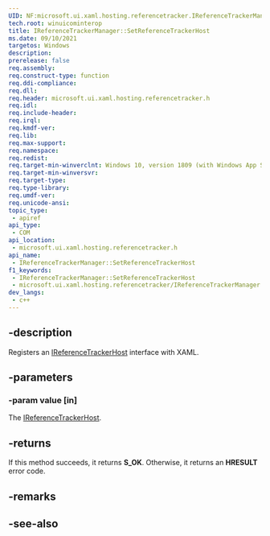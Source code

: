 ```yaml
---
UID: NF:microsoft.ui.xaml.hosting.referencetracker.IReferenceTrackerManager.SetReferenceTrackerHost
tech.root: winuicominterop
title: IReferenceTrackerManager::SetReferenceTrackerHost
ms.date: 09/10/2021
targetos: Windows
description: 
prerelease: false
req.assembly: 
req.construct-type: function
req.ddi-compliance: 
req.dll: 
req.header: microsoft.ui.xaml.hosting.referencetracker.h
req.idl: 
req.include-header: 
req.irql: 
req.kmdf-ver: 
req.lib: 
req.max-support: 
req.namespace: 
req.redist: 
req.target-min-winverclnt: Windows 10, version 1809 (with Windows App SDK 0.5 or later)
req.target-min-winversvr: 
req.target-type: 
req.type-library: 
req.umdf-ver: 
req.unicode-ansi: 
topic_type:
 - apiref
api_type:
 - COM
api_location:
 - microsoft.ui.xaml.hosting.referencetracker.h
api_name:
 - IReferenceTrackerManager::SetReferenceTrackerHost
f1_keywords:
 - IReferenceTrackerManager::SetReferenceTrackerHost
 - microsoft.ui.xaml.hosting.referencetracker/IReferenceTrackerManager::SetReferenceTrackerHost
dev_langs:
 - c++
---
```


## -description

Registers an [IReferenceTrackerHost](nn-microsoft-ui-xaml-hosting-referencetracker-ireferencetrackerhost.md) interface with XAML.

## -parameters

### -param value [in]

The [IReferenceTrackerHost](nn-microsoft-ui-xaml-hosting-referencetracker-ireferencetrackerhost.md).

## -returns

If this method succeeds, it returns **S_OK**. Otherwise, it returns an **HRESULT** error code.

## -remarks

## -see-also
